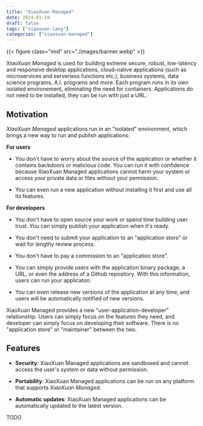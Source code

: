```yaml
---
title: "XiaoXuan Managed"
date: 2024-01-19
draft: false
tags: ["xiaoxuan-lang"]
categories: ["xiaoxuan-managed"]
---
```


{{< figure class="mid" src="./images/banner.webp" >}}

_XiaoXuan Managed_ is used for building extreme secure, robust, low-latency and responsive desktop applications, cloud-native applications (such as microservices and serverless functions etc.), business systems, data science programs, A.I. programs and more. Each program runs in its own isolated environement, eliminating the need for containers. Applications do not need to be installed, they can be run with just a URL.

## Motivation

_XiaoXuan Managed_ applications run in an "isolated" environment, which brings a new way to run and publish applications:

**For users**

- You don't have to worry about the source of the application or whether it contains backdoors or malicious code. You can run it with confidence because XiaoXuan Managed applications cannot harm your system or access your private data or files without your permission.

- You can even run a new application without installing it first and use all its features.

**For developers**

- You don't have to open source your work or spend time building user trust. You can simply publish your application when it's ready.

- You don't need to submit your application to an "application store" or wait for lengthy review process.

- You don't have to pay a commission to an "application store".

- You can simply provide users with the application binary package, a URL, or even the address of a Github repository. With this information, users can run your applicaton.

- You can even release new versions of the application at any time, and users will be automatically notified of new versions.

XiaoXuan Managed provides a new "user-application-developer" relationship. Users can simply focus on the features they need, and developer can simply focus on developing their software. There is no "application store" or "maintainer" between the two.

## Features

- **Security**: XiaoXuan Managed applications are sandboxed and cannot access the user's system or data without permission.

- **Portability**: XiaoXuan Managed applications can be run on any platform that supports _XiaoXuan Managed_.

- **Automatic updates**: XiaoXuan Managed applications can be automatically updated to the latest version.

TODO
